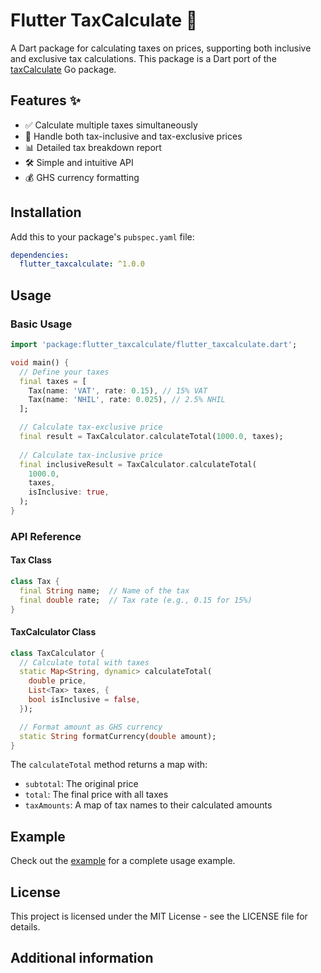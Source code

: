 <!-- 
This README describes the package. If you publish this package to pub.dev,
this README's contents appear on the landing page for your package.

For information about how to write a good package README, see the guide for
[writing package pages](https://dart.dev/tools/pub/writing-package-pages). 

For general information about developing packages, see the Dart guide for
[creating packages](https://dart.dev/guides/libraries/create-packages)
and the Flutter guide for
[developing packages and plugins](https://flutter.dev/to/develop-packages). 
-->

# Flutter TaxCalculate 🧮

A Dart package for calculating taxes on prices, supporting both inclusive and exclusive tax calculations. This package is a Dart port of the [taxCalculate](https://github.com/gilbert-amo/taxCalculate) Go package.

## Features ✨

* ✅ Calculate multiple taxes simultaneously
* 🔄 Handle both tax-inclusive and tax-exclusive prices
* 📊 Detailed tax breakdown report
* 🛠️ Simple and intuitive API
* 💰 GHS currency formatting

## Installation

Add this to your package's `pubspec.yaml` file:

```yaml
dependencies:
  flutter_taxcalculate: ^1.0.0
```

## Usage

### Basic Usage

```dart
import 'package:flutter_taxcalculate/flutter_taxcalculate.dart';

void main() {
  // Define your taxes
  final taxes = [
    Tax(name: 'VAT', rate: 0.15), // 15% VAT
    Tax(name: 'NHIL', rate: 0.025), // 2.5% NHIL
  ];

  // Calculate tax-exclusive price
  final result = TaxCalculator.calculateTotal(1000.0, taxes);
  
  // Calculate tax-inclusive price
  final inclusiveResult = TaxCalculator.calculateTotal(
    1000.0,
    taxes,
    isInclusive: true,
  );
}
```

### API Reference

#### Tax Class

```dart
class Tax {
  final String name;  // Name of the tax
  final double rate;  // Tax rate (e.g., 0.15 for 15%)
}
```

#### TaxCalculator Class

```dart
class TaxCalculator {
  // Calculate total with taxes
  static Map<String, dynamic> calculateTotal(
    double price,
    List<Tax> taxes, {
    bool isInclusive = false,
  });

  // Format amount as GHS currency
  static String formatCurrency(double amount);
}
```

The `calculateTotal` method returns a map with:
- `subtotal`: The original price
- `total`: The final price with all taxes
- `taxAmounts`: A map of tax names to their calculated amounts

## Example

Check out the [example](example/flutter_taxcalculate_example.dart) for a complete usage example.

## License

This project is licensed under the MIT License - see the LICENSE file for details.

## Additional information

